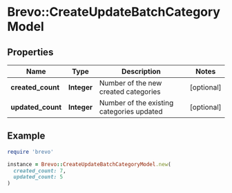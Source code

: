 # Brevo::CreateUpdateBatchCategoryModel

## Properties

| Name | Type | Description | Notes |
| ---- | ---- | ----------- | ----- |
| **created_count** | **Integer** | Number of the new created categories | [optional] |
| **updated_count** | **Integer** | Number of the existing categories updated | [optional] |

## Example

```ruby
require 'brevo'

instance = Brevo::CreateUpdateBatchCategoryModel.new(
  created_count: 7,
  updated_count: 5
)
```

